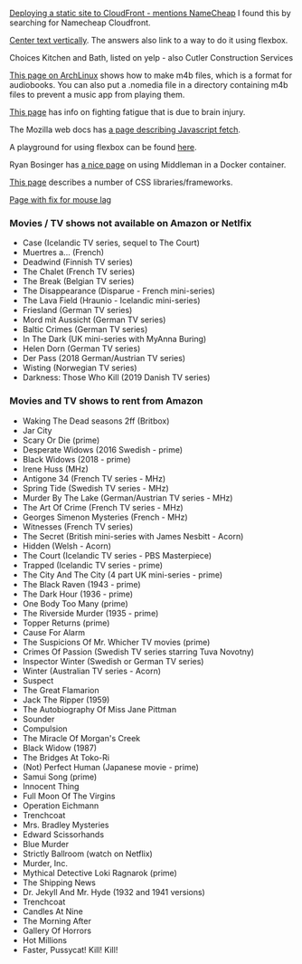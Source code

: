 [Deploying a static site to CloudFront - mentions NameCheap](https://benjamincongdon.me/blog/2017/06/13/How-to-Deploy-a-Secure-Static-Site-to-AWS-with-S3-and-CloudFront/)
I found this by searching for Namecheap Cloudfront.

[Center text vertically](https://stackoverflow.com/questions/8865458/how-do-i-vertically-center-text-with-css).
The answers also link to a way to do it using flexbox.

Choices Kitchen and Bath, listed on yelp - also Cutler Construction Services

[This page on ArchLinux](https://wiki.archlinux.org/index.php/Audiobook) shows how
to make m4b files, which is a format for audiobooks.  You can also put a .nomedia
file in a directory containing m4b files to prevent a music app from playing them.

[This page](https://www.headway.org.uk/news/national-news/drained-by-fatigue-try-these-8-ways-to-cope-after-brain-injury/)
has info on fighting fatigue that is due to brain injury.

The Mozilla web docs has [a page describing Javascript fetch](https://developer.mozilla.org/en-US/docs/Learn/JavaScript/Client-side_web_APIs/Fetching_data).

A playground for using flexbox can be found
[here](https://codepen.io/imohkay/pen/gpard).

Ryan Bosinger has [a nice page](https://www.ryanbosinger.com/blog/2017/09/02/using-docker-for-the-development-environment-of-a-middleman-site.html)
on using Middleman in a Docker container.

[This page](https://www.indiehackers.com/forum/what-is-your-go-to-css-framework-for-side-projects-09aeadaac2)
describes a number of CSS libraries/frameworks.

[Page with fix for mouse lag](https://askubuntu.com/questions/763413/how-can-i-get-rid-of-mouse-lag-under-ubuntu)

### Movies / TV shows not available on Amazon or Netlfix
- Case (Icelandic TV series, sequel to The Court)
- Muertres a... (French)
- Deadwind (Finnish TV series)
- The Chalet (French TV series)
- The Break (Belgian TV series)
- The Disappearance (Disparue - French mini-series)
- The Lava Field (Hraunio - Icelandic mini-series)
- Friesland (German TV series)
- Mord mit Aussicht (German TV series)
- Baltic Crimes (German TV series)
- In The Dark (UK mini-series with MyAnna Buring)
- Helen Dorn (German TV series)
- Der Pass (2018 German/Austrian TV series)
- Wisting (Norwegian TV series)
- Darkness: Those Who Kill (2019 Danish TV series)

### Movies and TV shows to rent from Amazon
- Waking The Dead seasons 2ff (Britbox)
- Jar City
- Scary Or Die (prime)
- Desperate Widows (2016 Swedish - prime)
- Black Widows (2018 - prime)
- Irene Huss (MHz)
- Antigone 34 (French TV series - MHz)
- Spring Tide (Swedish TV series - MHz)
- Murder By The Lake (German/Austrian TV series - MHz)
- The Art Of Crime (French TV series - MHz)
- Georges Simenon Mysteries (French - MHz)
- Witnesses (French TV series)
- The Secret (British mini-series with James Nesbitt - Acorn)
- Hidden (Welsh - Acorn)
- The Court (Icelandic TV series - PBS Masterpiece)
- Trapped (Icelandic TV series - prime)
- The City And The City (4 part UK mini-series - prime)
- The Black Raven (1943 - prime)
- The Dark Hour (1936 - prime)
- One Body Too Many (prime)
- The Riverside Murder (1935 - prime)
- Topper Returns (prime)
- Cause For Alarm
- The Suspicions Of Mr. Whicher TV movies (prime)
- Crimes Of Passion (Swedish TV series starring Tuva Novotny)
- Inspector Winter (Swedish or German TV series)
- Winter (Australian TV series - Acorn)
- Suspect
- The Great Flamarion
- Jack The Ripper (1959)
- The Autobiography Of Miss Jane Pittman
- Sounder
- Compulsion
- The Miracle Of Morgan's Creek
- Black Widow (1987)
- The Bridges At Toko-Ri
- (Not) Perfect Human (Japanese movie - prime)
- Samui Song (prime)
- Innocent Thing
- Full Moon Of The Virgins
- Operation Eichmann
- Trenchcoat
- Mrs. Bradley Mysteries
- Edward Scissorhands
- Blue Murder
- Strictly Ballroom (watch on Netflix)
- Murder, Inc.
- Mythical Detective Loki Ragnarok (prime)
- The Shipping News
- Dr. Jekyll And Mr. Hyde (1932 and 1941 versions)
- Trenchcoat
- Candles At Nine
- The Morning After
- Gallery Of Horrors
- Hot Millions
- Faster, Pussycat! Kill! Kill!
